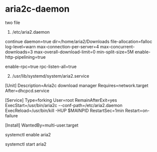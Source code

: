 # aria2c-daemon
two file
1. /etc/aria2.daemon 

continue
daemon=true
dir=/home/aria2/Downloads
file-allocation=falloc
log-level=warn
max-connection-per-server=4
max-concurrent-downloads=3
max-overall-download-limit=0
min-split-size=5M
enable-http-pipelining=true

enable-rpc=true
rpc-listen-all=true

2. /usr/lib/systemd/system/aria2.service  

[Unit]
Description=Aria2c download manager
Requires=network.target
After=dhcpcd.service
   
[Service]
Type=forking
User=root
RemainAfterExit=yes
ExecStart=/usr/bin/aria2c --conf-path=/etc/aria2.daemon
ExecReload=/usr/bin/kill -HUP $MAINPID
RestartSec=1min
Restart=on-failure
   
[Install]
WantedBy=multi-user.target


systemctl enable aria2  

systemctl start aria2
